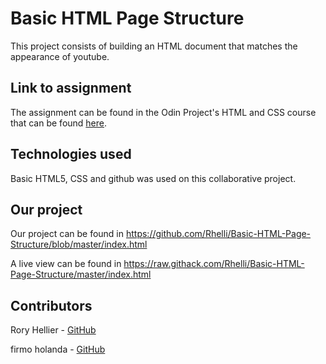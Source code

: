 # Basic HTML Page Structure

This project consists of building an HTML document that matches the appearance of youtube.

## Link to assignment

The assignment can be found in the Odin Project's HTML and CSS course that can be found [here](https://www.theodinproject.com/courses/html5-and-css3/lessons/embedding-images-and-video).

## Technologies used

Basic HTML5, CSS and github was used on this collaborative project.

## Our project

Our project can be found in https://github.com/Rhelli/Basic-HTML-Page-Structure/blob/master/index.html

A live view can be found in https://raw.githack.com/Rhelli/Basic-HTML-Page-Structure/master/index.html

## Contributors

Rory Hellier - [GitHub](https://github.com/Rhelli)

firmo holanda - [GitHub](https://github.com/firmoholanda)

